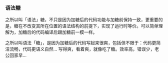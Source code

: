 ### 语法糖

之所以叫「语法」糖，不只是因为加糖后的代码功能与加糖前保持一致，更重要的是，糖在不改变其所在位置的语法结构的前提下，实现了运行时等价。可以简单理解为，加糖后的代码编译后跟加糖前一模一样。

之所以叫语法「糖」，是因为加糖后的代码写起来很爽，包括但不限于：代码更简洁流畅，代码更语义自然... 写得爽，看着爽，就像吃了糖。效率高，错误少，老公回家早...
